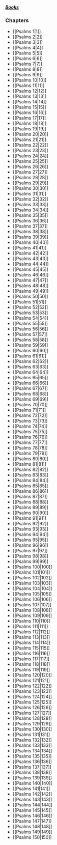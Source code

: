 ##### *[Books](--Bible--.md)*

### Chapters
- [[Psalms 1|1]]
- [[Psalms 2|2]]
- [[Psalms 3|3]]
- [[Psalms 4|4]]
- [[Psalms 5|5]]
- [[Psalms 6|6]]
- [[Psalms 7|7]]
- [[Psalms 8|8]]
- [[Psalms 9|9]]
- [[Psalms 10|10]]
- [[Psalms 11|11]]
- [[Psalms 12|12]]
- [[Psalms 13|13]]
- [[Psalms 14|14]]
- [[Psalms 15|15]]
- [[Psalms 16|16]]
- [[Psalms 17|17]]
- [[Psalms 18|18]]
- [[Psalms 19|19]]
- [[Psalms 20|20]]
- [[Psalms 21|21]]
- [[Psalms 22|22]]
- [[Psalms 23|23]]
- [[Psalms 24|24]]
- [[Psalms 25|25]]
- [[Psalms 26|26]]
- [[Psalms 27|27]]
- [[Psalms 28|28]]
- [[Psalms 29|29]]
- [[Psalms 30|30]]
- [[Psalms 31|31]]
- [[Psalms 32|32]]
- [[Psalms 33|33]]
- [[Psalms 34|34]]
- [[Psalms 35|35]]
- [[Psalms 36|36]]
- [[Psalms 37|37]]
- [[Psalms 38|38]]
- [[Psalms 39|39]]
- [[Psalms 40|40]]
- [[Psalms 41|41]]
- [[Psalms 42|42]]
- [[Psalms 43|43]]
- [[Psalms 44|44]]
- [[Psalms 45|45]]
- [[Psalms 46|46]]
- [[Psalms 47|47]]
- [[Psalms 48|48]]
- [[Psalms 49|49]]
- [[Psalms 50|50]]
- [[Psalms 51|51]]
- [[Psalms 52|52]]
- [[Psalms 53|53]]
- [[Psalms 54|54]]
- [[Psalms 55|55]]
- [[Psalms 56|56]]
- [[Psalms 57|57]]
- [[Psalms 58|58]]
- [[Psalms 59|59]]
- [[Psalms 60|60]]
- [[Psalms 61|61]]
- [[Psalms 62|62]]
- [[Psalms 63|63]]
- [[Psalms 64|64]]
- [[Psalms 65|65]]
- [[Psalms 66|66]]
- [[Psalms 67|67]]
- [[Psalms 68|68]]
- [[Psalms 69|69]]
- [[Psalms 70|70]]
- [[Psalms 71|71]]
- [[Psalms 72|72]]
- [[Psalms 73|73]]
- [[Psalms 74|74]]
- [[Psalms 75|75]]
- [[Psalms 76|76]]
- [[Psalms 77|77]]
- [[Psalms 78|78]]
- [[Psalms 79|79]]
- [[Psalms 80|80]]
- [[Psalms 81|81]]
- [[Psalms 82|82]]
- [[Psalms 83|83]]
- [[Psalms 84|84]]
- [[Psalms 85|85]]
- [[Psalms 86|86]]
- [[Psalms 87|87]]
- [[Psalms 88|88]]
- [[Psalms 89|89]]
- [[Psalms 90|90]]
- [[Psalms 91|91]]
- [[Psalms 92|92]]
- [[Psalms 93|93]]
- [[Psalms 94|94]]
- [[Psalms 95|95]]
- [[Psalms 96|96]]
- [[Psalms 97|97]]
- [[Psalms 98|98]]
- [[Psalms 99|99]]
- [[Psalms 100|100]]
- [[Psalms 101|101]]
- [[Psalms 102|102]]
- [[Psalms 103|103]]
- [[Psalms 104|104]]
- [[Psalms 105|105]]
- [[Psalms 106|106]]
- [[Psalms 107|107]]
- [[Psalms 108|108]]
- [[Psalms 109|109]]
- [[Psalms 110|110]]
- [[Psalms 111|111]]
- [[Psalms 112|112]]
- [[Psalms 113|113]]
- [[Psalms 114|114]]
- [[Psalms 115|115]]
- [[Psalms 116|116]]
- [[Psalms 117|117]]
- [[Psalms 118|118]]
- [[Psalms 119|119]]
- [[Psalms 120|120]]
- [[Psalms 121|121]]
- [[Psalms 122|122]]
- [[Psalms 123|123]]
- [[Psalms 124|124]]
- [[Psalms 125|125]]
- [[Psalms 126|126]]
- [[Psalms 127|127]]
- [[Psalms 128|128]]
- [[Psalms 129|129]]
- [[Psalms 130|130]]
- [[Psalms 131|131]]
- [[Psalms 132|132]]
- [[Psalms 133|133]]
- [[Psalms 134|134]]
- [[Psalms 135|135]]
- [[Psalms 136|136]]
- [[Psalms 137|137]]
- [[Psalms 138|138]]
- [[Psalms 139|139]]
- [[Psalms 140|140]]
- [[Psalms 141|141]]
- [[Psalms 142|142]]
- [[Psalms 143|143]]
- [[Psalms 144|144]]
- [[Psalms 145|145]]
- [[Psalms 146|146]]
- [[Psalms 147|147]]
- [[Psalms 148|148]]
- [[Psalms 149|149]]
- [[Psalms 150|150]]
